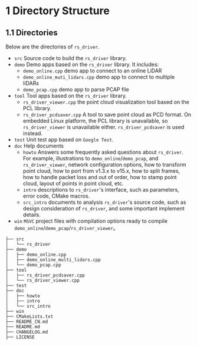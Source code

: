 # 1 **Directory Structure**

## 1.1 Directories

Below are the directories of `rs_driver`.

+ `src` Source code to build the `rs_driver` library.
+ `demo` Demo apps based on the `rs_driver` library. It includes:
  + `demo_online.cpp` demo app to connect to an online LiDAR
  + `demo_online_muti_lidars.cpp` demo app to connect to multiple liDARs
  + `demo_pcap.cpp` demo app to parse PCAP file
+ `tool` Tool apps based on the `rs_driver` library.
  + `rs_driver_viewer.cpp` the point cloud visualization tool based on the PCL library.
  + `rs_driver_pcdsaver.cpp` A tool to save point cloud as PCD format.  On embedded Linux platform, the PCL library is unavailable, so `rs_driver_viewer` is unavailable either. `rs_driver_pcdsaver` is used instead.
+ `test` Unit test app based on `Google Test`. 
+ `doc` Help documents
  + `howto` Answers some frequently asked questions about `rs_driver`. For example, illustrations to `demo_online`/`demo_pcap`, and `rs_driver_viewer`, network configuration options, how to transform point cloud, how to port from v1.3.x to v15.x, how to split frames, how to handle packet loss and out of order, how to stamp point cloud, layout of points in point cloud, etc.
  + `intro` descriptions to `rs_driver`'s interface, such as parameters, error code, CMake macros.
  + `src_intro` documents to analysis `rs_driver`'s source code, such as design consideration of `rs_driver`, and some important implement details.
+ `win` `MSVC` project files with compilation options ready to compile  `demo_online`/`demo_pcap`/`rs_driver_viewer`。

```
├── src
│   └── rs_driver
├── demo
│   ├── demo_online.cpp
│   ├── demo_online_multi_lidars.cpp
│   └── demo_pcap.cpp
├── tool
│   ├── rs_driver_pcdsaver.cpp
│   └── rs_driver_viewer.cpp
├── test
├── doc
│   ├── howto
│   ├── intro
│   └── src_intro
├── win
├── CMakeLists.txt
├── README_CN.md
├── README.md
├── CHANGELOG.md
├── LICENSE
```

